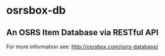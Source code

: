 # osrsbox-db
## An OSRS Item Database via RESTful API

For more information see: http://osrsbox.com/osrs-database/
